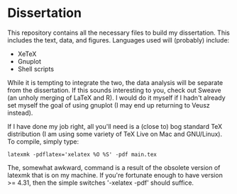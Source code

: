 Dissertation
============

This repository contains all the necessary files to build my
dissertation. This includes the text, data, and figures. Languages used
will (probably) include:

* XeTeX
* Gnuplot
* Shell scripts

While it is tempting to integrate the two, the data analysis will be
separate from the dissertation. If this sounds interesting to you, check
out Sweave (an unholy merging of LaTeX and R). I would do it myself if I
hadn't already set myself the goal of using gnuplot (I may end up
returning to Veusz instead).

If I have done my job right, all you'll need is a (close to) bog
standard TeX distribution (I am using some variety of TeX Live on Mac
and GNU/Linux). To compile, simply type:

    latexmk -pdflatex='xelatex %O %S' -pdf main.tex

The, somewhat awkward, command is a result of the obsolete version of
latexmk that is on my machine. If you're fortunate enough to have
version >= 4.31, then the simple switches '-xelatex -pdf' should suffice.
